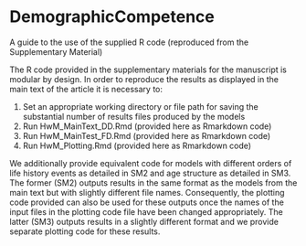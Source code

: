 # DemographicCompetence

A guide to the use of the supplied R code (reproduced from the Supplementary Material)

The R code provided in the supplementary materials for the manuscript is modular by design. In order to reproduce the results as displayed in the main text of the article it is necessary to:

1.	Set an appropriate working directory or file path for saving the substantial number of results files produced by the models
2.	Run HwM_MainText_DD.Rmd (provided here as Rmarkdown code)
3.	Run HwM_MainTest_FD.Rmd (provided here as Rmarkdown code)
4.	Run HwM_Plotting.Rmd (provided here as Rmarkdown code)

We additionally provide equivalent code for models with different orders of life history events as detailed in SM2 and age structure as detailed in SM3. The former (SM2) outputs results in the same format as the models from the main text but with slightly different file names. Consequently, the plotting code provided can also be used for these outputs once the names of the input files in the plotting code file have been changed appropriately. The latter (SM3) outputs results in a slightly different format and we provide separate plotting code for these results.
